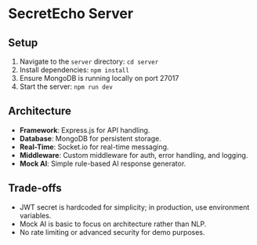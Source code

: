 # SecretEcho Server

## Setup
1. Navigate to the `server` directory: `cd server`
2. Install dependencies: `npm install`
3. Ensure MongoDB is running locally on port 27017
4. Start the server: `npm run dev`

## Architecture
- **Framework**: Express.js for API handling.
- **Database**: MongoDB for persistent storage.
- **Real-Time**: Socket.io for real-time messaging.
- **Middleware**: Custom middleware for auth, error handling, and logging.
- **Mock AI**: Simple rule-based AI response generator.

## Trade-offs
- JWT secret is hardcoded for simplicity; in production, use environment variables.
- Mock AI is basic to focus on architecture rather than NLP.
- No rate limiting or advanced security for demo purposes.